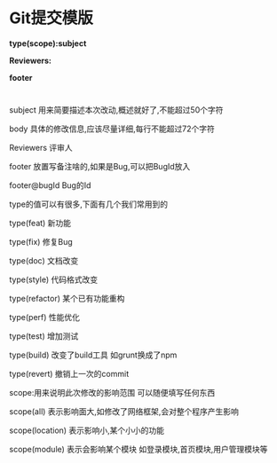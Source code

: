 # Git提交模版
**type(scope):subject**

**Reviewers:**

**footer**
# 
subject           用来简要描述本次改动,概述就好了,不能超过50个字符 

body              具体的修改信息,应该尽量详细,每行不能超过72个字符 

Reviewers         评审人 

footer            放置写备注啥的,如果是Bug,可以把BugId放入 

footer@bugId      Bug的Id 
 
type的值可以有很多,下面有几个我们常用到的 

type(feat)        新功能 

type(fix)         修复Bug 

type(doc)         文档改变 

type(style)       代码格式改变 

type(refactor)    某个已有功能重构 

type(perf)        性能优化 

type(test)        增加测试 

type(build)       改变了build工具 如grunt换成了npm 

type(revert)      撤销上一次的commit 

scope:用来说明此次修改的影响范围 可以随便填写任何东西 

scope(all)        表示影响面大,如修改了网络框架,会对整个程序产生影响 

scope(location)   表示影响小,某个小小的功能 

scope(module)     表示会影响某个模块 如登录模块,首页模块,用户管理模块等 
